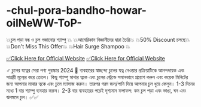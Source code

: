 # -chul-pora-bandho-howar-oilNeWW-ToP-
💥চুল পড়া বন্ধ ও চুল গজানোর শ্যাম্পু 💥 💥আমেরিকান বিজ্ঞানীদের দ্বারা তৈরি💥 💥50% Discount চলছে💥 💥Don't Miss This Offer💥 💥Hair Surge Shampoo 💥

[✅Click Here for Official Website](https://rb.gy/genya6)
[✅Click Here for Official Website](https://rb.gy/genya6)

♂ চুলের যত্নের সেরা পণ্য পুরস্কার 2024 🔔 ব্যবহারের স্বাচ্ছন্দ্য চুলের যত্ন নেওয়ার প্রক্রিয়াটিকে আনন্দদায়ক এবং সাশ্রয়ী মূল্যের করে তোলে। কিছু শ্যাম্পু মাথার ত্বকে এবং চুলের স্ট্রেন্ডে সমানভাবে প্রয়োগ করুন এবং কয়েক মিনিটের জন্য আপনার মাথার ত্বকে এবং চুলে ম্যাসাজ করুন। তারপর গরম জল/পানি দিয়ে আপনার চুল ধুয়ে ফেলুন। 1-3 দিনের মধ্যে 1 বার শ্যাম্পু ব্যবহার করুন। 2-3 বার ব্যবহারের পরেই দৃশ্যমান ফলাফল: কম চুল পড়া এবং ভাঙা, ঘন এবং ঝলমলে চুল। ✅✅
